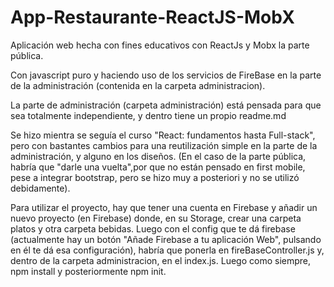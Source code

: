 # App-Restaurante-ReactJS-MobX

Aplicación web hecha con fines educativos con ReactJs y Mobx la parte pública. 

Con javascript puro y haciendo uso de los servicios de FireBase en la parte de la administración (contenida en la carpeta administracion).

La parte de administración (carpeta administración) está pensada para que sea totalmente independiente, y dentro tiene un propio readme.md

Se hizo mientra se seguía el curso  "React: fundamentos hasta Full-stack", pero con bastantes cambios para una reutilización simple en la parte de la administración, y alguno en los diseños. (En el caso de la parte pública, habría que "darle una vuelta",por que no están pensado en first mobile, pese a integrar bootstrap, pero se hizo muy a posteriori y no se utilizó debidamente).

Para utilizar el proyecto, hay que tener una cuenta en Firebase y añadir un nuevo proyecto (en Firebase) donde, en su Storage, crear una carpeta platos y otra carpeta bebidas. Luego con el config que te dá firebase (actualmente hay un botón "Añade Firebase a tu aplicación Web", pulsando en él te dá esa configuración), habría que ponerla en fireBaseController.js y, dentro de la carpeta administracion, en el index.js. Luego como siempre, npm install y posteriormente npm init. 


